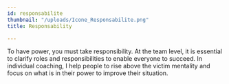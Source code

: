 ```yaml
---
id: responsabilite
thumbnail: "/uploads/Icone_Responsabilite.png"
title: Responsability

---
```

To have power, you must take responsibility. At the team level, it is essential to clarify roles and responsibilities to enable everyone to succeed. In individual coaching, I help people to rise above the victim mentality and focus on what is in their power to improve their situation.